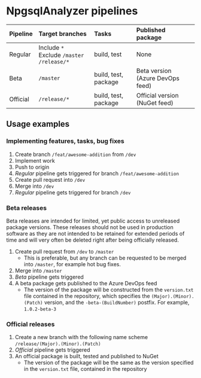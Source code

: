 # NpgsqlAnalyzer pipelines

| Pipeline | Target branches | Tasks | Published package |
| :--- | :--- | :--- | :--- |
| Regular | Include `*`<br/>Exclude `/master /release/*`| build, test | None |
| Beta | `/master`<br/> | build, test, package | Beta version (Azure DevOps feed) |
| Official | `/release/*` | build, test, package | Official version (NuGet feed) |

## Usage examples

### Implementing features, tasks, bug fixes

1. Create branch `/feat/awesome-addition` from `/dev`
2. Implement work
3. Push to origin
4. _Regular_ pipeline gets triggered for branch `/feat/awesome-addition`
5. Create pull request into `/dev`
6. Merge into `/dev`
7. _Regular_ pipeline gets triggered for branch `/dev`

### Beta releases

Beta releases are intended for limited, yet public access to unreleased package versions. These releases should not be used in production software as they are not intended to be retained for extended periods of time and will very often be deleted right after being officially released.

1. Create pull request from `/dev` to `/master`
    - This is preferable, but any branch can be requested to be merged into `/master`, for example hot bug fixes.
2. Merge into `/master`
3. _Beta_ pipeline gets triggered
4. A beta package gets published to the Azure DevOps feed
   - The version of the package will be constructed from the `version.txt` file contained in the repository, which specifies the `(Major).(Minor).(Patch)` version, and the `-beta-(BuildNumber)` postfix. For example, `1.0.2-beta-3`

### Official releases

1. Create a new branch with the following name scheme `/release/(Major).(Minor).(Patch)` 
3. _Official_ pipeline gets triggered
4. An official package is built, tested and published to NuGet
    - The version of the package will be the same as the version specified in the `version.txt` file, contained in the repository